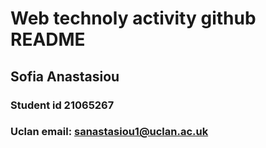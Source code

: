 # Web technoly activity github README
## Sofia Anastasiou 
### Student id 21065267
### Uclan email: sanastasiou1@uclan.ac.uk
  

